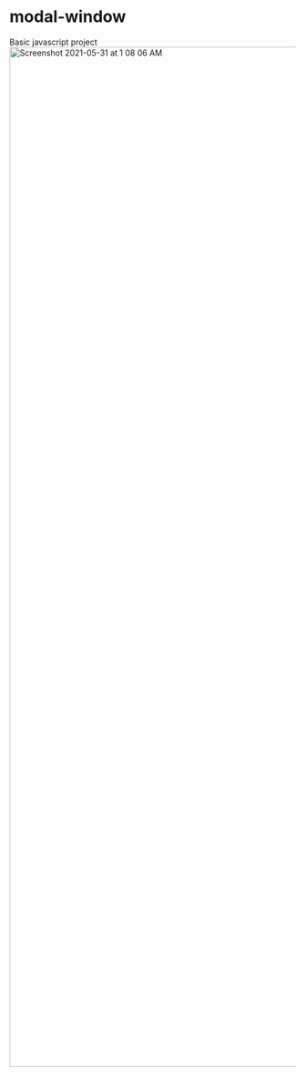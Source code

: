 # modal-window
Basic javascript project
<img width="1791" alt="Screenshot 2021-05-31 at 1 08 06 AM" src="https://user-images.githubusercontent.com/40072713/120117824-c050f980-c1ac-11eb-9a2f-3764b9a64d99.png">

